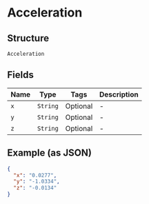 
# Acceleration

## Structure

`Acceleration`

## Fields

| Name | Type | Tags | Description |
|  --- | --- | --- | --- |
| `x` | `String` | Optional | - |
| `y` | `String` | Optional | - |
| `z` | `String` | Optional | - |

## Example (as JSON)

```json
{
  "x": "0.0277",
  "y": "-1.0334",
  "z": "-0.0134"
}
```

